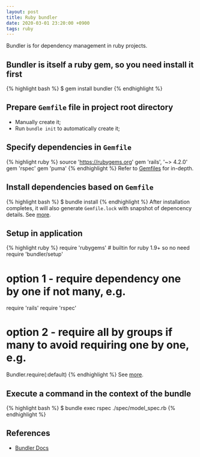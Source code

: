 ```yaml
---
layout: post
title: Ruby bundler
date: 2020-03-01 23:20:00 +0900
tags: ruby
---
```


Bundler is for dependency management in ruby projects.

## Bundler is itself a ruby gem, so you need install it first
{% highlight bash %}
$ gem install bundler
{% endhighlight %}

## Prepare `Gemfile` file in project root directory
- Manually create it;
- Run `bundle init` to automatically create it;

## Specify dependencies in `Gemfile`
{% highlight ruby %}
source 'https://rubygems.org'
gem 'rails', '~> 4.2.0'
gem 'rspec'
gem 'puma'
{% endhighlight %}
Refer to [Gemfiles](https://bundler.io/v2.0/gemfile.html) for in-depth.

## Install dependencies based on `Gemfile`
{% highlight bash %}
$ bundle install
{% endhighlight %}
After installation completes, it will also generate `Gemfile.lock` with snapshot of depencency details. See [more](https://bundler.io/v2.0/bundle_install.html).

## Setup in application
{% highlight ruby %}
require 'rubygems'  # builtin for ruby 1.9+ so no need
require 'bundler/setup'

# option 1 - require dependency one by one if not many, e.g.
require 'rails'
require 'rspec'

# option 2 - require all by groups if many to avoid requiring one by one, e.g.
Bundler.require(:default)
{% endhighlight %}
See [more](https://bundler.io/v2.0/guides/bundler_setup.html).

## Execute a command in the context of the bundle
{% highlight bash %}
$ bundle exec rspec ./spec/model_spec.rb
{% endhighlight %}


## References
- [Bundler Docs](https://bundler.io/docs.html)